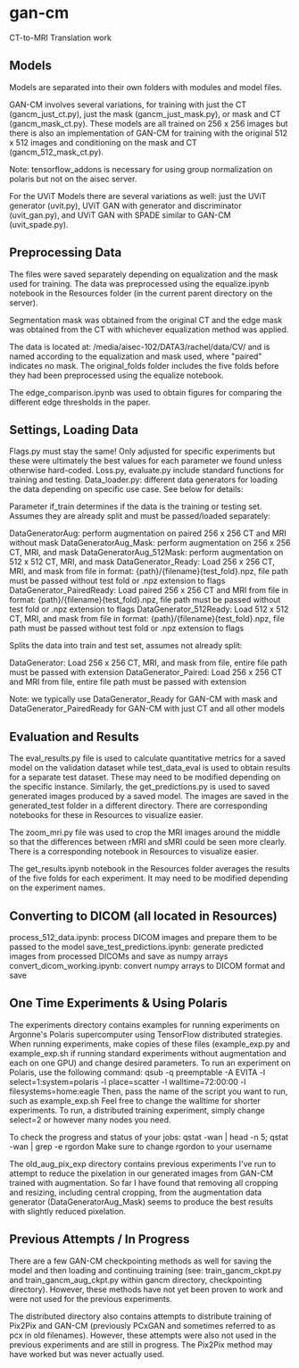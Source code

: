 # gan-cm
CT-to-MRI Translation work


## Models

Models are separated into their own folders with modules and model files. 

GAN-CM involves several variations, for training with just the CT (gancm_just_ct.py), just the mask (gancm_just_mask.py), or mask and CT (gancm_mask_ct.py). 
These models are all trained on 256 x 256 images but there is also an implementation of GAN-CM for training with the original 512 x 512 images and conditioning on the mask and CT (gancm_512_mask_ct.py).

Note: tensorflow_addons is necessary for using group normalization on polaris but not on the aisec server.

For the UViT Models there are several variations as well: just the UViT generator (uvit.py), UViT GAN with generator and discriminator (uvit_gan.py), and UViT GAN with SPADE similar to GAN-CM (uvit_spade.py).


## Preprocessing Data

The files were saved separately depending on equalization and the mask used for training. The data was preprocessed using the equalize.ipynb notebook in the Resources folder (in the current parent directory on the server).

Segmentation mask was obtained from the original CT and the edge mask was obtained from the CT with whichever equalization method was applied.

The data is located at: /media/aisec-102/DATA3/rachel/data/CV/ and is named according to the equalization and mask used, where "paired" indicates no mask.
The original_folds folder includes the five folds before they had been preprocessed using the equalize notebook.

The edge_comparison.ipynb was used to obtain figures for comparing the different edge thresholds in the paper.

## Settings, Loading Data

Flags.py must stay the same! Only adjusted for specific experiments but these were ultimately the best values for each parameter we found unless otherwise hard-coded.
Loss.py, evaluate.py include standard functions for training and testing. 
Data_loader.py: different data generators for loading the data depending on specific use case. See below for details:

Parameter if_train determines if the data is the training or testing set. Assumes they are already split and must be passed/loaded separately:

DataGeneratorAug: perform augmentation on paired 256 x 256 CT and MRI without mask
DataGeneratorAug_Mask: perform augmentation on 256 x 256 CT, MRI, and mask
DataGeneratorAug_512Mask: perform augmentation on 512 x 512 CT, MRI, and mask
DataGenerator_Ready: Load 256 x 256 CT, MRI, and mask from file in format: {path}/{filename}{test_fold}.npz, file path must be passed without test fold or .npz extension to flags
DataGenerator_PairedReady: Load paired 256 x 256 CT and MRI from file in format: {path}/{filename}{test_fold}.npz, file path must be passed without test fold or .npz extension to flags
DataGenerator_512Ready: Load 512 x 512 CT, MRI, and mask from file in format: {path}/{filename}{test_fold}.npz, file path must be passed without test fold or .npz extension to flags

Splits the data into train and test set, assumes not already split:

DataGenerator: Load 256 x 256 CT, MRI, and mask from file, entire file path must be passed with extension
DataGenerator_Paired: Load 256 x 256 CT and MRI from file, entire file path must be passed with extension


Note: we typically use DataGenerator_Ready for GAN-CM with mask and DataGenerator_PairedReady for GAN-CM with just CT and all other models



## Evaluation and Results

The eval_results.py file is used to calculate quantitative metrics for a saved model on the validation dataset while test_data_eval is used to obtain results for a separate test dataset. 
These may need to be modified depending on the specific instance.
Similarly, the get_predictions.py is used to saved generated images produced by a saved model. The images are saved in the generated_test folder in a different directory.
There are corresponding notebooks for these in Resources to visualize easier.

The zoom_mri.py file was used to crop the MRI images around the middle so that the differences between rMRI and sMRI could be seen more clearly. There is a corresponding notebook in Resources to visualize easier.

The get_results.ipynb notebook in the Resources folder averages the results of the five folds for each experiment. It may need to be modified depending on the experiment names.




## Converting to DICOM (all located in Resources)

process_512_data.ipynb: process DICOM images and prepare them to be passed to the model
save_test_predictions.ipynb: generate predicted images from processed DICOMs and save as numpy arrays
convert_dicom_working.ipynb: convert numpy arrays to DICOM format and save


## One Time Experiments & Using Polaris

The experiments directory contains examples for running experiments on Argonne's Polaris supercomputer using TensorFlow distributed strategies. 
When running experiments, make copies of these files (example_exp.py and example_exp.sh if running standard experiments without augmentation and each on one GPU) and change desired parameters.
To run an experiment on Polaris, use the following command: qsub -q preemptable -A EVITA -l select=1:system=polaris -l place=scatter -l walltime=72:00:00 -l filesystems=home:eagle
Then, pass the name of the script you want to run, such as example_exp.sh
Feel free to change the walltime for shorter experiments. To run, a distributed training experiment, simply change select=2 or however many nodes you need.

To check the progress and status of your jobs: qstat -wan | head -n 5; qstat -wan | grep -e rgordon
Make sure to change rgordon to your username



The old_aug_pix_exp directory contains previous experiments I've run to attempt to reduce the pixelation in our generated images from GAN-CM trained with augmentation.
So far I have found that removing all cropping and resizing, including central cropping, from the augmentation data generator (DataGeneratorAug_Mask) seems to produce the best results with slightly reduced pixelation.




## Previous Attempts / In Progress

There are a few GAN-CM checkpointing methods as well for saving the model and then loading and continuing training (see: train_gancm_ckpt.py and train_gancm_aug_ckpt.py within gancm directory, checkpointing directory).
However, these methods have not yet been proven to work and were not used for the previous experiments.

The distributed directory also contains attempts to distribute training of Pix2Pix and GAN-CM (previously PCxGAN and sometimes referred to as pcx in old filenames).
However, these attempts were also not used in the previous experiments and are still in progress. The Pix2Pix method may have worked but was never actually used.
